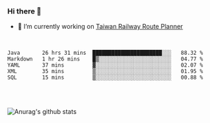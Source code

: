 ### Hi there 👋

- 🔭 I’m currently working on [Taiwan Railway Route Planner](https://github.com/Taiwan-Railway-Route-Planner)

<br/>

<!--START_SECTION:waka-->
```text
Java       26 hrs 31 mins  ██████████████████████░░░   88.32 % 
Markdown   1 hr 26 mins    █▒░░░░░░░░░░░░░░░░░░░░░░░   04.77 % 
YAML       37 mins         ▓░░░░░░░░░░░░░░░░░░░░░░░░   02.07 % 
XML        35 mins         ▒░░░░░░░░░░░░░░░░░░░░░░░░   01.95 % 
SQL        15 mins         ▒░░░░░░░░░░░░░░░░░░░░░░░░   00.88 % 
```
<!--END_SECTION:waka-->

<br/>
<br/>

![Anurag's github stats](https://github-readme-stats.vercel.app/api?username=DepickereSven&show_icons=true&theme=tokyonight)



<!--
**DepickereSven/DepickereSven** is a ✨ _special_ ✨ repository because its `README.md` (this file) appears on your GitHub profile.

Here are some ideas to get you started:

- 🔭 I’m currently working on ...
- 🌱 I’m currently learning ...
- 👯 I’m looking to collaborate on ...
- 🤔 I’m looking for help with ...
- 💬 Ask me about ...
- 📫 How to reach me: ...
- 😄 Pronouns: ...
- ⚡ Fun fact: ...
-->
